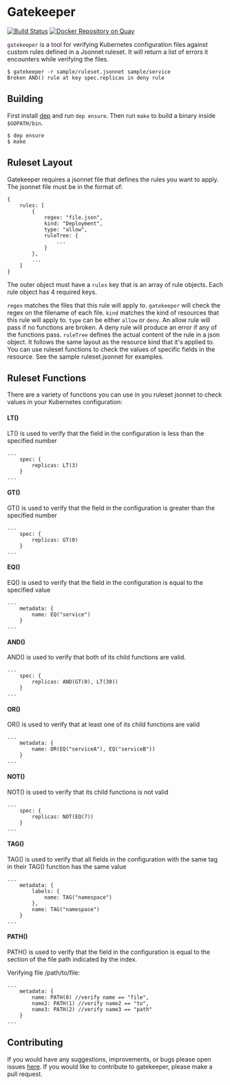 # Gatekeeper

[![Build Status](https://travis-ci.org/wish/gatekeeper.svg?branch=master)](https://travis-ci.org/wish/gatekeeper)
[![Docker Repository on Quay](https://quay.io/repository/wish/gatekeeper/status "Docker Repository on Quay")](https://quay.io/repository/wish/gatekeeper)

`gatekeeper` is a tool for verifying Kubernetes configuration files against custom rules defined in a Jsonnet ruleset. It will return a list of errors it encounters while verifying the files.

```
$ gatekeeper -r sample/ruleset.jsonnet sample/service
Broken AND() rule at key spec.replicas in deny rule
```


## Building

First install [dep](https://github.com/golang/dep) and run `dep ensure`. Then run `make` to build a binary inside `$GOPATH/bin`.

```
$ dep ensure
$ make
```


## Ruleset Layout

Gatekeeper requires a jsonnet file that defines the rules you want to apply. The jsonnet file must be in the format of:

```
{
    rules: [
        {
            regex: "file.json",
            kind: "Deployment",
            type: "allow",
            ruleTree: {
                ...
            }
        },
        ...
    ]
}
```

The outer object must have a `rules` key that is an array of rule objects. Each rule object has 4 required keys.

`regex` matches the files that this rule will apply to. `gatekeeper` will check the regex on the filename of each file.
`kind` matches the kind of resources that this rule will apply to.
`type` can be either `allow` or `deny`. An allow rule will pass if no functions are broken. A deny rule will produce an error if any of the functions pass.
`ruleTree` defines the actual content of the rule in a json object. It follows the same layout as the resource kind that it's applied to. You can use ruleset functions to check the values of specific fields in the resource. See the sample ruleset.jsonnet for examples.



## Ruleset Functions

There are a variety of functions you can use in you ruleset jsonnet to check values in your Kubernetes configuration:


#### LT()

LT() is used to verify that the field in the configuration is less than the specified number

```
...
    spec: {
        replicas: LT(3)
    }
...
```

#### GT()

GT() is used to verify that the field in the configuration is greater than the specified number

```
...
    spec: {
        replicas: GT(0)
    }
...
```

#### EQ()

EQ() is used to verify that the field in the configuration is equal to the specified value

```
...
    metadata: {
        name: EQ("service")
    }
...
```

#### AND()

AND() is used to verify that both of its child functions are valid.

```
...
    spec: {
        replicas: AND(GT(0), LT(30))
    }
...
```

#### OR()

OR() is used to verify that at least one of its child functions are valid

```
...
    metadata: {
        name: OR(EQ("serviceA"), EQ("serviceB"))
    }
...
```

#### NOT()

NOT() is used to verify that its child functions is not valid

```
...
    spec: {
        replicas: NOT(EQ(7))
    }
...
```

#### TAG()

TAG() is used to verify that all fields in the configuration with the same tag in their TAG() function has the same value

```
...
    metadata: {
        labels: {
            name: TAG("namespace")
        },
        name: TAG("namespace") 
    }
...
```

#### PATH()

PATH() is used to verify that the field in the configuration is equal to the section of the file path indicated by the index.

Verifying file /path/to/file:

```
...
    metadata: {
        name: PATH(0) //verify name == "file",
        name2: PATH(1) //verify name2 == "to",
        name3: PATH(2) //verify name3 == "path"
    }
...
```


## Contributing

If you would have any suggestions, improvements, or bugs please open issues [here](https://github.com/wish/gatekeeper/issues).
If you would like to contribute to gatekeeper, please make a pull request.
